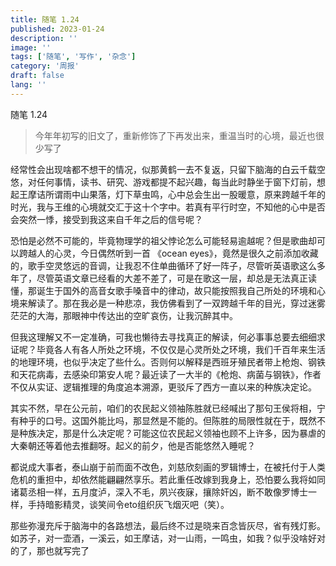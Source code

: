 ```yaml
---
title: 随笔 1.24
published: 2023-01-24
description: ''
image: ''
tags: ['随笔', '写作', '杂念']
category: '周报'
draft: false
lang: ''
---
```

 随笔 1.24







> 今年年初写的旧文了，重新修饰了下再发出来，重温当时的心境，最近也很少写了

<!-- ![DraggedImage](./attachments/bafybeig3yazaeyvd55fheyyvszl3qnub4nb4qbfzmt2ra5cqanz62uc6xi.png) -->

经常性会出现啥都不想干的情况，似那黄鹤一去不复返，只留下脑海的白云千载空悠，对任何事情，读书、研究、游戏都提不起兴趣，每当此时静坐于窗下灯前，想起王摩诘所谓雨中山果落，灯下草虫鸣，心中总会生出一股暖意，原来跨越千年的时光，我与王维的心境就交汇于这十个字中。若真有平行时空，不知他的心中是否会突然一悸，接受到我这来自千年之后的信号呢？

恐怕是必然不可能的，毕竟物理学的祖父悖论怎么可能轻易逾越呢？但是歌曲却可以跨越人的心灵，今日偶然听到一首 《ocean eyes》，竟然是很久之前添加收藏的，歌手空灵悠远的音调，让我忍不住单曲循环了好一阵子，尽管听英语歌这么多年了，尽管英语文章已经看的大差不差了，可是在歌这一层，却总是无法真正读懂，那诞生于国外的高音女歌手嗓音中的律动，故只能按照我自己所处的环境和心境来解读了。那在我必是一种悲凉，我仿佛看到了一双跨越千年的目光，穿过迷雾茫茫的大海，那眼神中传达出的空旷哀伤，让我沉醉其中。

<!-- ![DraggedImage-1](./attachments/bafybeiauir2qlrdpjdcd6akp4yjgcsbawpfwsrarswrdwxtj4g7oaf5l2i.png) -->


但我这理解又不一定准确，可我也懒待去寻找真正的解读，何必事事总要去细细求证呢？毕竟各人有各人所处之环境，不仅仅是心灵所处之环境，我们千百年来生活的地理环境，也似乎决定了些什么。否则何以解释是西班牙殖民者带上枪炮、钢铁和天花病毒，去感染印第安人呢？最近读了一大半的《枪炮、病菌与钢铁》，作者不仅从实证、逻辑推理的角度追本溯源，更驳斥了西方一直以来的种族决定论。


<!-- ![DraggedImage-2](./attachments/bafybeibp62aylgzbowvv7htdyr7gjhcbgikpp3fydejcudd3aov55qkwpe.png) -->


其实不然，早在公元前，咱们的农民起义领袖陈胜就已经喊出了那句王侯将相，宁有种乎的口号。这国外能比吗，那显然是不能的。但陈胜的局限性就在于，既然不是种族决定，那是什么决定呢？可能这位农民起义领袖也顾不上许多，因为暴虐的大秦朝还等着他去推翻呀。起义的前夕，他是否能悠然入睡呢？

都说成大事者，泰山崩于前而面不改色，刘慈欣刻画的罗辑博士，在被托付于人类危机的重担中，却依然能翩翩然享乐。若此重任改嫁到我身上，恐怕要么我将如同诸葛丞相一样，五月度泸，深入不毛，夙兴夜寐，攘除奸凶，断不敢像罗博士一样，手持暗影精灵，谈笑间令eto组织灰飞烟灭吧（笑）。


<!-- ![DraggedImage-3](./attachments/bafybeie4pnfttsvgugcrrznpmisd6uboqorxtw5ylzmenywfvsgqqbsewy.png) -->



那些弥漫充斥于脑海中的各路想法，最后终不过是晓来百念皆灰尽，省有残灯影。如苏子，对一壶酒，一溪云，如王摩诘，对一山雨，一鸣虫，如我？似乎没啥好对的了，那也就写完了

<!-- ![DraggedImage-4](./attachments/bafybeieuvxgiqpt4ni6tv2zqlj6yhvcelfasehjj6wwx44lx5o55hwhdfe.png) -->



[]()